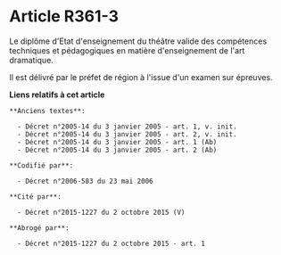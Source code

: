 # Article R361-3

Le diplôme d'Etat d'enseignement du théâtre valide des compétences techniques et pédagogiques en matière d'enseignement de
l'art dramatique.

Il est délivré par le préfet de région à l'issue d'un examen sur épreuves.

**Liens relatifs à cet article**

	**Anciens textes**:

	  - Décret n°2005-14 du 3 janvier 2005 - art. 1, v. init.
	  - Décret n°2005-14 du 3 janvier 2005 - art. 2, v. init.
	  - Décret n°2005-14 du 3 janvier 2005 - art. 1 (Ab)
	  - Décret n°2005-14 du 3 janvier 2005 - art. 2 (Ab)

	**Codifié par**:

	  - Décret n°2006-583 du 23 mai 2006

	**Cité par**:

	  - Décret n°2015-1227 du 2 octobre 2015 (V)

	**Abrogé par**:

	  - Décret n°2015-1227 du 2 octobre 2015 - art. 1
